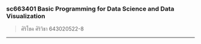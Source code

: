 ### sc663401 Basic Programming for Data Science and Data Visualization
>ศิริโชค ศิริวิชา 643020522-8
-------------------------------------------
